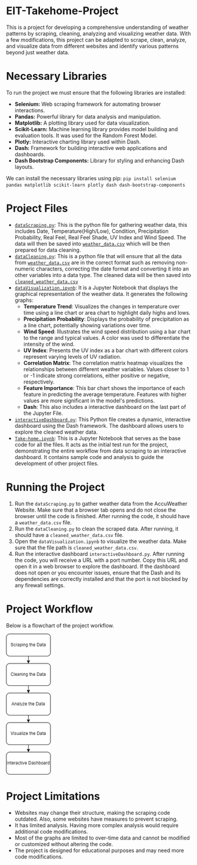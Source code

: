 # EIT-Takehome-Project
This is a project for developing a comprehensive understanding of weather patterns by scraping, cleaning, analyzing and visualizing weather data. With a few modifications, this project can be adapted to scrape, clean, analyze, and visualize data from different websites and identify various patterns beyond just weather data.

# Necessary Libraries
To run the project we must ensure that the following libraries are installed:
- **Selenium:** Web scraping framework for automating browser interactions.
- **Pandas:** Powerful library for data analysis and manipulation.
- **Matplotlib:** A plotting library used for data visualization. 
- **Scikit-Learn:** Machine learning library provides model building and evaluation tools. It was used for the Random Forest Model.
- **Plotly:** Interactive charting library used within Dash.
- **Dash:** Framework for building interactive web applications and dashboards.
- **Dash Bootstrap Components:** Library for styling and enhancing Dash layouts.

We can install the necessary libraries using pip:
`pip install selenium pandas matplotlib scikit-learn plotly dash dash-bootstrap-components`

# Project Files
- [`dataScraping.py`](dataScraping.py): This is the python file for gathering weather data, this includes Date, Temperature(High/Low), Condition, Precipitation Probability, Real Feel, Real Feel Shade, UV Index and Wind Speed. The data will then be saved into [`weather_data.csv`](weather_data.csv) which will be then prepared for data cleaning.
- [`dataCleaning.py`](dataCleaning.py): This is a python file that will ensure that all the data from [`weather_data.csv`](weather_data.csv) are in the correct format such as removing non-numeric characters, correcting the date format and converting it into an other variables into a data type. The cleaned data will be then saved into [`cleaned_weather_data.csv`](cleaned_weather_data.csv)
- [`dataVisualization.ipynb`](dataVisualization.ipynb): It is a Jupyter Notebook that displays the graphical representation of the weather data. It generates the following graphs:
  - **Temperature Trend**: Visualizes the changes in temperature over time using a line chart or area chart to highlight daily highs and lows.
  - **Precipitation Probability**: Displays the probability of precipitation as a line chart, potentially showing variations over time.
  - **Wind Speed**: Illustrates the wind speed distribution using a bar chart to the range and typical values. A color was used to differentiate the intensity of the wind. 
  - **UV Index**: Presents the UV index as a bar chart with different colors represent varying levels of UV radiation.
  - **Correlation Matrix**: The correlation matrix heatmap visualizes the relationships between different weather variables. Values closer to 1 or -1 indicate strong correlations, either positive or negative, respectively.
  - **Feature Importance**: This bar chart shows the importance of each feature in predicting the average temperature. Features with higher values are more significant in the model's predictions.
  - **Dash**: This also includes a interactive dashboard on the last part of the Jupyter File.
- [`interactiveDashboard.py`](interactiveDashboard.py): This Python file creates a dynamic, interactive dashboard using the Dash framework. The dashboard allows users to explore the cleaned weather data.
- [`Take-home.ipynb`](Take-home.ipynb): This is a Jupyter Notebook that serves as the base code for all the files. It acts as the initial test run for the project, demonstrating the entire workflow from data scraping to an interactive dashboard. It contains sample code and analysis to guide the development of other project files.

# Running the Project
1. Run the `dataScraping.py` to gather weather data from the AccuWeather Website. Make sure that a browser tab opens and do not close the browser until the code is finished. After running the code, it should have a `weather_data.csv` file. 
2. Run the `dataCleaning.py` to clean the scraped data. After running, it should have a `cleaned_weather_data.csv` file. 
3. Open the `dataVisualization.ipynb` to visualize the weather data. Make sure that the file path is `cleaned_weather_data.csv`.
4. Run the interactive dashboard `interactiveDashboard.py`. After running the code, you will receive a URL with a port number. Copy this URL and open it in a web browser to explore the dashboard. If the dashboard does not open or you encounter issues, ensure that the Dash and its dependencies are correctly installed and that the port is not blocked by any firewall settings.

# Project Workflow
Below is a flowchart of the project workflow.

![`Project Workflow`](project_workflow.png)

# Project Limitations
- Websites may change their structure, making the scraping code outdated. Also, some websites have measures to prevent scraping.
- It has limited analysis. Having more complex analysis would require additional code modifications.
- Most of the graphs are limited to over-time data and cannot be modified or customized without altering the code.
- The project is designed for educational purposes and may need more code modifications. 

